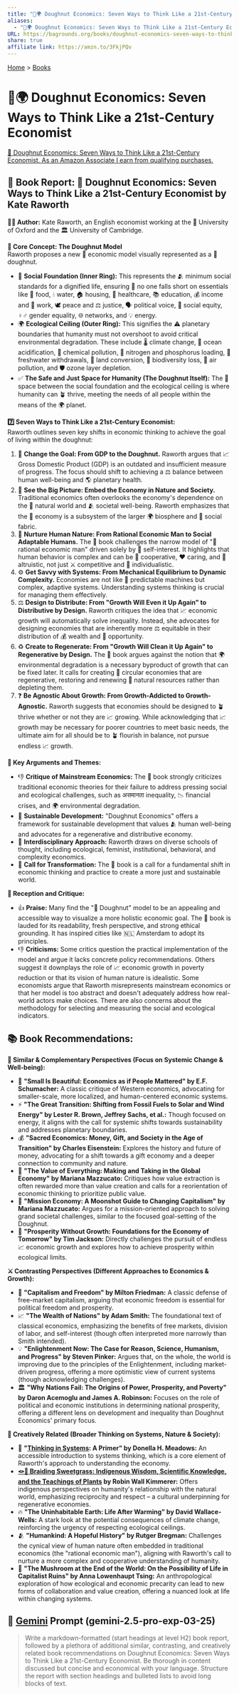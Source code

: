 ```yaml
---
title: "🍩🌍 Doughnut Economics: Seven Ways to Think Like a 21st-Century Economist"
aliases:
  - "🍩🌍 Doughnut Economics: Seven Ways to Think Like a 21st-Century Economist"
URL: https://bagrounds.org/books/doughnut-economics-seven-ways-to-think-like-a-21st-century-economist
share: true
affiliate link: https://amzn.to/3FkjPQv
---
```

[Home](../index.md) > [Books](./index.md)  
# 🍩🌍 Doughnut Economics: Seven Ways to Think Like a 21st-Century Economist  
[🛒 Doughnut Economics: Seven Ways to Think Like a 21st-Century Economist. As an Amazon Associate I earn from qualifying purchases.](https://amzn.to/3FkjPQv)  
  
## 📖 Book Report: 🍩 Doughnut Economics: Seven Ways to Think Like a 21st-Century Economist by Kate Raworth  
  
**👩‍💼 Author:** Kate Raworth, an English economist working at the 🏫 University of Oxford and the 🏛️ University of Cambridge.  
  
**🔑 Core Concept: The Doughnut Model**  
Raworth proposes a new 🔄 economic model visually represented as a 🍩 doughnut.  
* 🌱 **Social Foundation (Inner Ring):** This represents the 🫂 minimum social standards for a dignified life, ensuring 🚫 no one falls short on essentials like 🍔 food, 💧 water, 🏠 housing, 🏥 healthcare, 📚 education, 💰 income and 💼 work, 🕊️ peace and ⚖️ justice, 🗣️ political voice, 🤝 social equity, ♀️♂️ gender equality, 🌐 networks, and 💡 energy.  
* 🌍 **Ecological Ceiling (Outer Ring):** This signifies the ⚠️ planetary boundaries that humanity must not overshoot to avoid critical environmental degradation. These include 🌡️ climate change, 🌊 ocean acidification, 🧪 chemical pollution, 🌾 nitrogen and phosphorus loading, 🚰 freshwater withdrawals, 🚜 land conversion, 🦋 biodiversity loss, 💨 air pollution, and 🛡️ ozone layer depletion.  
* ✅ **The Safe and Just Space for Humanity (The Doughnut Itself):** The 🍩 space between the social foundation and the ecological ceiling is where humanity can 🪴 thrive, meeting the needs of all people within the means of the 🌍 planet.  
  
**7️⃣ Seven Ways to Think Like a 21st-Century Economist:**  
Raworth outlines seven key shifts in economic thinking to achieve the goal of living within the doughnut:  
  
1. 🎯 **Change the Goal: From GDP to the Doughnut.** Raworth argues that 📈 Gross Domestic Product (GDP) is an outdated and insufficient measure of progress. The focus should shift to achieving a ⚖️ balance between human well-being and 🌎 planetary health.  
2. 🔭 **See the Big Picture: Embed the Economy in Nature and Society.** Traditional economics often overlooks the economy's dependence on the 🌳 natural world and 🫂 societal well-being. Raworth emphasizes that the 💸 economy is a subsystem of the larger 🌍 biosphere and 🧵 social fabric.  
3. 🌱 **Nurture Human Nature: From Rational Economic Man to Social Adaptable Humans.** The 📖 book challenges the narrow model of "🤔 rational economic man" driven solely by 👤 self-interest. It highlights that human behavior is complex and can be 🤝 cooperative, ❤️ caring, and 🙏 altruistic, not just ⚔️ competitive and 🧍 individualistic.  
4. ⚙️ **Get Savvy with Systems: From Mechanical Equilibrium to Dynamic Complexity.** Economies are not like 🤖 predictable machines but complex, adaptive systems. Understanding systems thinking is crucial for managing them effectively.  
5. ⚖️ **Design to Distribute: From "Growth Will Even it Up Again" to Distributive by Design.** Raworth critiques the idea that 📈 economic growth will automatically solve inequality. Instead, she advocates for designing economies that are inherently more ⚖️ equitable in their distribution of 💰 wealth and 🤝 opportunity.  
6. ♻️ **Create to Regenerate: From "Growth Will Clean it Up Again" to Regenerative by Design.** The 📖 book argues against the notion that 🌍 environmental degradation is a necessary byproduct of growth that can be fixed later. It calls for creating 🔄 circular economies that are regenerative, restoring and renewing 🌳 natural resources rather than depleting them.  
7. ❓ **Be Agnostic About Growth: From Growth-Addicted to Growth-Agnostic.** Raworth suggests that economies should be designed to 🪴 thrive whether or not they are 📈 growing. While acknowledging that 📈 growth may be necessary for poorer countries to meet basic needs, the ultimate aim for all should be to 🪴 flourish in balance, not pursue endless 📈 growth.  
  
**🔑 Key Arguments and Themes:**  
* 👎 **Critique of Mainstream Economics:** The 📖 book strongly criticizes traditional economic theories for their failure to address pressing social and ecological challenges, such as असमानता inequality, 📉 financial crises, and 🌍 environmental degradation.  
* 🌱 **Sustainable Development:** "Doughnut Economics" offers a framework for sustainable development that values 🫂 human well-being and advocates for a regenerative and distributive economy.  
* 🤝 **Interdisciplinary Approach:** Raworth draws on diverse schools of thought, including ecological, feminist, institutional, behavioral, and complexity economics.  
* 📢 **Call for Transformation:** The 📖 book is a call for a fundamental shift in economic thinking and practice to create a more just and sustainable world.  
  
**📰 Reception and Critique:**  
* 👍 **Praise:** Many find the "🍩 Doughnut" model to be an appealing and accessible way to visualize a more holistic economic goal. The 📖 book is lauded for its readability, fresh perspective, and strong ethical grounding. It has inspired cities like 🇳🇱 Amsterdam to adopt its principles.  
* 👎 **Criticisms:** Some critics question the practical implementation of the model and argue it lacks concrete policy recommendations. Others suggest it downplays the role of 📈 economic growth in poverty reduction or that its vision of human nature is idealistic. Some economists argue that Raworth misrepresents mainstream economics or that her model is too abstract and doesn't adequately address how real-world actors make choices. There are also concerns about the methodology for selecting and measuring the social and ecological indicators.  
  
## 📚 Book Recommendations:  
  
**🤝 Similar & Complementary Perspectives (Focus on Systemic Change & Well-being):**  
  
* 🌱 **"Small Is Beautiful: Economics as if People Mattered" by E.F. Schumacher:** A classic critique of Western economics, advocating for smaller-scale, more localized, and human-centered economic systems.  
* ⚡ **"The Great Transition: Shifting from Fossil Fuels to Solar and Wind Energy" by Lester R. Brown, Jeffrey Sachs, et al.:** Though focused on energy, it aligns with the call for systemic shifts towards sustainability and addresses planetary boundaries.  
* 💰 **"Sacred Economics: Money, Gift, and Society in the Age of Transition" by Charles Eisenstein:** Explores the history and future of money, advocating for a shift towards a gift economy and a deeper connection to community and nature.  
* 💎 **"The Value of Everything: Making and Taking in the Global Economy" by Mariana Mazzucato:** Critiques how value extraction is often rewarded more than value creation and calls for a reorientation of economic thinking to prioritize public value.  
* 🚀 **"Mission Economy: A Moonshot Guide to Changing Capitalism" by Mariana Mazzucato:** Argues for a mission-oriented approach to solving grand societal challenges, similar to the focused goal-setting of the Doughnut.  
* 🌱 **"Prosperity Without Growth: Foundations for the Economy of Tomorrow" by Tim Jackson:** Directly challenges the pursuit of endless 📈 economic growth and explores how to achieve prosperity within ecological limits.  
  
**⚔️ Contrasting Perspectives (Different Approaches to Economics & Growth):**  
  
* 🗽 **"Capitalism and Freedom" by Milton Friedman:** A classic defense of free-market capitalism, arguing that economic freedom is essential for political freedom and prosperity.  
* 📈 **"The Wealth of Nations" by Adam Smith:** The foundational text of classical economics, emphasizing the benefits of free markets, division of labor, and self-interest (though often interpreted more narrowly than Smith intended).  
* 💡 **"Enlightenment Now: The Case for Reason, Science, Humanism, and Progress" by Steven Pinker:** Argues that, on the whole, the world is improving due to the principles of the Enlightenment, including market-driven progress, offering a more optimistic view of current systems (though acknowledging challenges).  
* 🏛️ **"Why Nations Fail: The Origins of Power, Prosperity, and Poverty" by Daron Acemoglu and James A. Robinson:** Focuses on the role of political and economic institutions in determining national prosperity, offering a different lens on development and inequality than Doughnut Economics' primary focus.  
  
**🎨 Creatively Related (Broader Thinking on Systems, Nature & Society):**  
  
* 🔄 **"[Thinking in Systems](./thinking-in-systems.md): A Primer" by Donella H. Meadows:** An accessible introduction to systems thinking, which is a core element of Raworth's approach to understanding the economy.  
* **[🪢🌾 Braiding Sweetgrass: Indigenous Wisdom, Scientific Knowledge, and the Teachings of Plants](./braiding-sweetgrass.md) by Robin Wall Kimmerer:** Offers indigenous perspectives on humanity's relationship with the natural world, emphasizing reciprocity and respect – a cultural underpinning for regenerative economies.  
* 🔥 **"The Uninhabitable Earth: Life After Warming" by David Wallace-Wells:** A stark look at the potential consequences of climate change, reinforcing the urgency of respecting ecological ceilings.  
* 🫂 **"Humankind: A Hopeful History" by Rutger Bregman:** Challenges the cynical view of human nature often embedded in traditional economics (the "rational economic man"), aligning with Raworth's call to nurture a more complex and cooperative understanding of humanity.  
* 🍄 **"The Mushroom at the End of the World: On the Possibility of Life in Capitalist Ruins" by Anna Lowenhaupt Tsing:** An anthropological exploration of how ecological and economic precarity can lead to new forms of collaboration and value creation, offering a nuanced look at life within changing systems.  
  
## 💬 [Gemini](../software/gemini.md) Prompt (gemini-2.5-pro-exp-03-25)  
> Write a markdown-formatted (start headings at level H2) book report, followed by a plethora of additional similar, contrasting, and creatively related book recommendations on Doughnut Economics: Seven Ways to Think Like a 21st-Century Economist. Be thorough in content discussed but concise and economical with your language. Structure the report with section headings and bulleted lists to avoid long blocks of text.